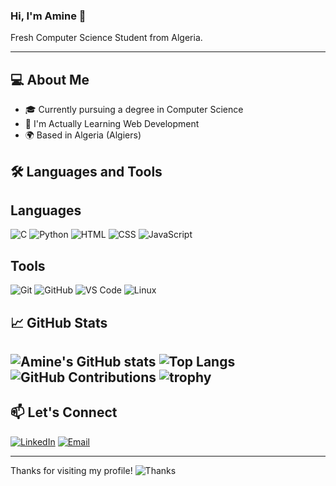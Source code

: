 ### Hi, I'm Amine 👋
Fresh Computer Science Student from Algeria.

---

## 💻 About Me

- 🎓 Currently pursuing a degree in Computer Science
- 🌱 I'm Actually Learning Web Development 
- 🌍 Based in Algeria (Algiers)

## 🛠️ Languages and Tools

## Languages
<p align="left">
  <img src="https://img.shields.io/badge/-C-00599C?logo=c&logoColor=white&style=for-the-badge" alt="C">
  <img src="https://img.shields.io/badge/-Python-3776AB?logo=python&logoColor=white&style=for-the-badge" alt="Python">
  <img src="https://img.shields.io/badge/-HTML5-E34F26?logo=html5&logoColor=white&style=for-the-badge" alt="HTML">
  <img src="https://img.shields.io/badge/-CSS3-1572B6?logo=css3&logoColor=white&style=for-the-badge" alt="CSS">
  <img src="https://img.shields.io/badge/-JavaScript-F7DF1E?logo=javascript&logoColor=black&style=for-the-badge" alt="JavaScript">
  
## Tools
  <p align="left">
  <img src="https://img.shields.io/badge/-Git-F05032?logo=git&logoColor=white&style=for-the-badge" alt="Git">
  <img src="https://img.shields.io/badge/-GitHub-181717?logo=github&logoColor=white&style=for-the-badge" alt="GitHub">
  <img src="https://img.shields.io/badge/-VS_Code-007ACC?logo=visual-studio-code&logoColor=white&style=for-the-badge" alt="VS Code">
  <img src="https://img.shields.io/badge/-Linux-FCC624?logo=linux&logoColor=black&style=for-the-badge" alt="Linux">
</p>


## 📈 GitHub Stats

![Amine's GitHub stats](https://github-readme-stats.vercel.app/api?username=BekoulAmine&show_icons=true&theme=radical)
![Top Langs](https://github-readme-stats.vercel.app/api/top-langs/?username=BekoulAmine&layout=compact&theme=radical)
![GitHub Contributions](https://github-readme-streak-stats.herokuapp.com/?user=BekoulAmine&theme=radical)
![trophy](https://github-profile-trophy.vercel.app/?username=BekoulAmine&theme=radical)
---

## 📫 Let's Connect

[![LinkedIn](https://img.shields.io/badge/-LinkedIn-0A66C2?logo=linkedin&logoColor=white&style=for-the-badge)](https://www.linkedin.com/in/mohamed-amine-bekoul)
[![Email](https://img.shields.io/badge/-Email-D14836?logo=gmail&logoColor=white&style=for-the-badge)](mailto:nm_bekoul@esi.dz)


---

Thanks for visiting my profile! ![Thanks](https://yourlinktogif.com/thanks.gif)
